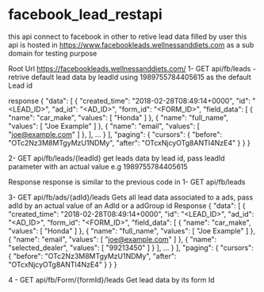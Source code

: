 # facebook_lead_restapi
this api connect to facebook in other to retive lead data filled by user
this api is hosted in https://www.facebookleads.wellnessanddiets.com as a sub domain for testing purpose 

Root Url https://facebookleads.wellnessanddiets.com/
1- GET api/fb/leads  - retrive default lead data by leadId using 1989755784405615 as the default Lead id

response 
{
  "data": [
    {
      "created_time": "2018-02-28T08:49:14+0000", 
      "id": "<LEAD_ID>", 
      "ad_id": "<AD_ID>",
      "form_id": "<FORM_ID>",
      "field_data": [
        {
          "name": "car_make",
          "values": [
            "Honda"
          ]
        }, 
        {
          "name": "full_name", 
          "values": [
            "Joe Example"
          ]
        }, 
        {
          "name": "email", 
          "values": [
            "joe@example.com"
          ]
        },
      ], 
      ...
    }
  ],
  "paging": {
    "cursors": {
      "before": "OTc2Nz3M8MTgyMzU1NDMy", 
      "after": "OTcxNjcyOTg8ANTI4NzE4"
    }
  }
}


2- GET api/fb/leads/{leadId} 
get leads data by lead id, pass leadId parameter with an actual value e.g 1989755784405615 

Response 
response is similar to the previous code in 1- GET api/fb/leads 

3- GET api/fb/ads/{adId}/leads 
Gets all lead data associated to a ads, pass adId by an actual value of an AdId or a adGroup id 
Response 
{
  "data": [
    {
      "created_time": "2018-02-28T08:49:14+0000", 
      "id": "<LEAD_ID>", 
      "ad_id": "<AD_ID>",
      "form_id": "<FORM_ID>",
      "field_data": [
        {
          "name": "car_make",
          "values": [
            "Honda"
          ]
        }, 
        {
          "name": "full_name", 
          "values": [
            "Joe Example"
          ]
        }, 
        {
          "name": "email", 
          "values": [
            "joe@example.com"
          ]
        },
        {
          "name": "selected_dealer", 
          "values": [
            "99213450"
          ]
        }
      ], 
      ...
    }
  ],
  "paging": {
    "cursors": {
      "before": "OTc2Nz3M8MTgyMzU1NDMy", 
      "after": "OTcxNjcyOTg8ANTI4NzE4"
    }
  }
}

4 - GET api/fb/Form/{formId}/leads 
Get lead data by its form Id 

